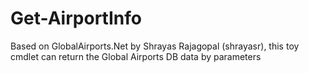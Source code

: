 # Get-AirportInfo
Based on GlobalAirports.Net by Shrayas Rajagopal (shrayasr), this toy cmdlet can return the Global Airports DB data by parameters
